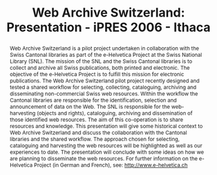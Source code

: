 ---
abstract: 'Web Archive Switzerland is a pilot project undertaken in collaboration
  with the Swiss Cantonal libraries as part of the e-Helvetica Project at the Swiss
  National Library (SNL). The mission of the SNL and the Swiss Cantonal libraries
  is to collect and archive all Swiss publications, both printed and electronic. The
  objective of the e-Helvetica Project is to fulfill this mission for electronic publications.
  The Web Archive Switzerland pilot project recently designed and tested a shared
  workflow for selecting, collecting, cataloguing, archiving and disseminating non-commercial
  Swiss web resources. Within the workflow the Cantonal libraries are responsible
  for the identification, selection and announcement of data on the Web. The SNL is
  responsible for the web-harvesting (objects and rights), cataloguing, archiving
  and dissemination of those identified web resources. The aim of this co-operation
  is to share resources and knowledge. This presentation will give some historical
  context to Web Archive Switzerland and discuss the collaboration with the Cantonal
  libraries and the shared workflow. The approach chosen for selecting, cataloguing
  and harvesting the web resources will be highlighted as well as our experiences
  to date. The presentation will conclude with some ideas on how we are planning to
  disseminate the web resources. For further information on the e-Helvetica Project
  (in German and French), see: <http://www.e-helvetica.ch>'
creators:
- Signori, Barbara
date: null
document_url: https://services.phaidra.univie.ac.at/api/object/o:294865/download
grand_parent: iPRES
institutions: []
keywords:
- ithaca
landing_page_url: https://phaidra.univie.ac.at/o:294865
language: eng
layout: publication
license: CC BY-SA 3.0 AT
notes_url: null
parent: iPRES 2006
presentation_url: null
size: 720430
source_name: iPRES
title: 'Web Archive Switzerland: Presentation - iPRES 2006 - Ithaca'
type: paper
year: 2006
---